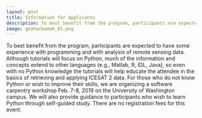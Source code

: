 ```yaml
---
layout: post
title: Information for Applicants
description: To best benefit from the program, participants are expected to have some experience with programming and with analysis of remote sensing data. Although tutorials will focus on Python, much of the information and concepts extend to other languages (e.g., Matlab, R, IDL, Java), so even with no Python knowledge the tutorials will help educate the attendee in the basics of retrieving and applying ICESAT 2 data. For those who do not know Python or wish to improve their skills, we are organizing a software carpentry workshop Feb. 7-8, 2019 on the University of Washington campus. We will also provide guidance to participants who wish to learn Python through self-guided study. There are no registration fees for this event. 
image: geohackweek_01.png
---
```

To best benefit from the program, participants are expected to have some experience with programming and with analysis of remote sensing data. Although tutorials will focus on Python, much of the information and concepts extend to other languages (e.g., Matlab, R, IDL, Java), so even with no Python knowledge the tutorials will help educate the attendee in the basics of retrieving and applying ICESAT 2 data. For those who do not know Python or wish to improve their skills, we are organizing a software carpentry workshop Feb. 7-8, 2019 on the University of Washington campus. We will also provide guidance to participants who wish to learn Python through self-guided study. There are no registration fees for this event.



